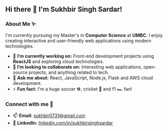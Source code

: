 ## Hi there 👋 I'm Sukhbir Singh Sardar!

### About Me ✨
I'm currently pursuing my Master's in **Computer Science** at **UMBC**. I enjoy creating interactive and user-friendly web applications using modern technologies.

- 🔭 **I’m currently working on:** Front-end development projects using **ReactJS** and exploring cloud technologies.
- 👯 **I’m looking to collaborate on:** Interesting web applications, open-source projects, and anything related to tech.
- 💬 **Ask me about:** React, JavaScript, Node.js, Flask and AWS cloud development.
- ⚡ **Fun fact:** I'm a huge soccer ⚽, cricket 🏏 and f1 🏎️ fan!

### Connect with me 🚀
- 📫 **Email:** [sukhbir0731@gmail.com](mailto:sukhbir0731@gmail.com)
- 💼 **LinkedIn:** [linkedin.com/in/sukhbirsinghsardar](https://linkedin.com/in/sukhbirsinghsardar)

